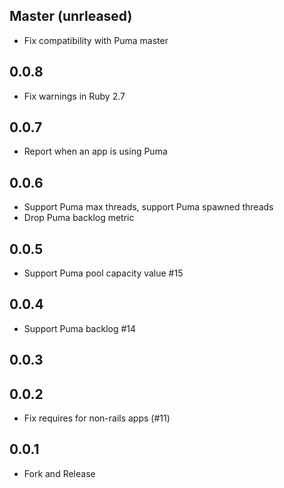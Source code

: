 ## Master (unrleased)

- Fix compatibility with Puma master

## 0.0.8

- Fix warnings in Ruby 2.7

## 0.0.7

- Report when an app is using Puma

## 0.0.6

- Support Puma max threads, support Puma spawned threads
- Drop Puma backlog metric

## 0.0.5

- Support Puma pool capacity value #15

## 0.0.4

- Support Puma backlog #14

## 0.0.3

## 0.0.2

- Fix requires for non-rails apps (#11)

## 0.0.1

- Fork and Release
